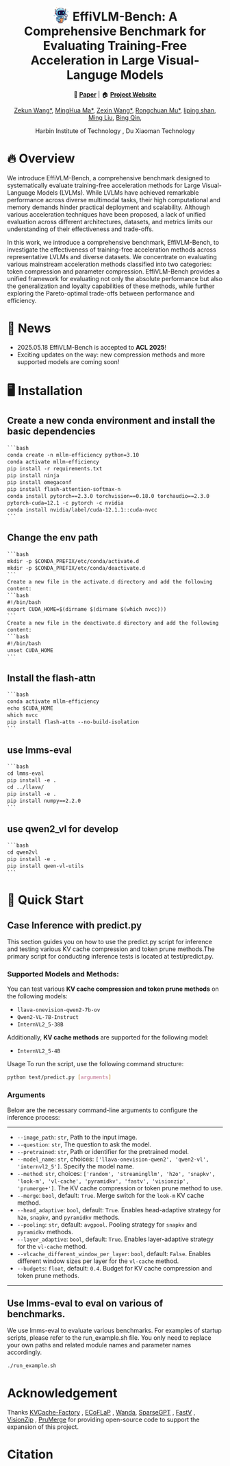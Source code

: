 <h1 align="center">
<img src="docs/images/logo.png" alt="embodied-logo" width="40" height="40" style="vertical-align: middle; margin-top: -12px;">
EffiVLM-Bench: A Comprehensive Benchmark for Evaluating Training-Free Acceleration in Large Visual-Languge Models
</h1>


<p align="center">
  📄  <a href=""><strong>Paper</strong></a> |  
  🏠 <a href=""><strong>Project Website</strong></a>
</p>


<p align="center">
    <a href="https://kugwzk.github.io/">Zekun Wang*</a>, 
    <a href="">MingHua Ma*</a>, 
    <a href="">Zexin Wang*</a>, 
    <a href="">Rongchuan Mu*</a>, 
    <a href="">liping shan</a>, 
    <a href="https://scholar.google.com/citations?user=VJtmTREAAAAJ&hl=en">Ming Liu</a>, 
    <a href="https://scholar.google.com/citations?user=LKnCub0AAAAJ">Bing Qin</a>, 

</p>
<p align="center">Harbin Institute of Technology , Du Xiaoman Technology</p>


<!-- <img src="docs/images/main_kvcache.jpg" width="100%" /> -->

# 🔥 Overview 
We introduce EffiVLM-Bench, a comprehensive benchmark designed to systematically evaluate training-free acceleration methods for Large Visual-Language Models (LVLMs). While LVLMs have achieved remarkable performance across diverse multimodal tasks, their high computational and memory demands hinder practical deployment and scalability. Although various acceleration techniques have been proposed, a lack of unified evaluation across different architectures, datasets, and metrics limits our understanding of their effectiveness and trade-offs. 

In this work, we introduce a comprehensive benchmark, EffiVLM-Bench, to investigate the effectiveness of training-free acceleration methods across representative LVLMs and diverse datasets. We concentrate on evaluating various mainstream acceleration methods classified into two categories: token compression and parameter compression. EffiVLM-Bench provides a unified framework for evaluating not only the absolute performance but also the generalization and loyalty capabilities of these methods, while further exploring the Pareto-optimal trade-offs between performance and efficiency.  

  

# 📌 News
- 2025.05.18 EffiVLM-Bench is accepted to **ACL 2025**!
- Exciting updates on the way: new compression methods and more supported models are coming soon!


# 🖥️ Installation

## Create a new conda environment and install the basic dependencies
    ```bash
    conda create -n mllm-efficiency python=3.10
    conda activate mllm-efficiency
    pip install -r requirements.txt
    pip install ninja
    pip install omegaconf
    pip install flash-attention-softmax-n
    conda install pytorch==2.3.0 torchvision==0.18.0 torchaudio==2.3.0 pytorch-cuda=12.1 -c pytorch -c nvidia
    conda install nvidia/label/cuda-12.1.1::cuda-nvcc
    ```

## Change the env path 
    ```bash
    mkdir -p $CONDA_PREFIX/etc/conda/activate.d
    mkdir -p $CONDA_PREFIX/etc/conda/deactivate.d
    ```
    Create a new file in the activate.d directory and add the following content:
    ```bash
    #!/bin/bash
    export CUDA_HOME=$(dirname $(dirname $(which nvcc)))
    ``` 
    Create a new file in the deactivate.d directory and add the following content:
    ```bash
    #!/bin/bash
    unset CUDA_HOME
    ```

## Install the flash-attn
    ```bash
    conda activate mllm-efficiency
    echo $CUDA_HOME
    which nvcc
    pip install flash-attn --no-build-isolation
    ```
## use lmms-eval
    ```bash
    cd lmms-eval
    pip install -e .
    cd ../llava/
    pip install -e .
    pip install numpy==2.2.0
    ```

## use qwen2_vl for develop
    ```bash
    cd qwen2vl
    pip install -e .
    pip install qwen-vl-utils
    ```


# 🚀 Quick Start

## Case Inference with predict.py

This section guides you on how to use the predict.py script for inference and testing various KV cache compression and token prune methods.The primary script for conducting inference tests is located at test/predict.py. 

### Supported Models and Methods:

You can test various **KV cache compression and token prune methods** on the following models:

- `llava-onevision-qwen2-7b-ov`
- `Qwen2-VL-7B-Instruct`
- `InternVL2_5-38B`

Additionally,  **KV cache methods** are supported for the following model:
- `InternVL2_5-4B`

Usage
To run the script, use the following command structure:

```bash
python test/predict.py [arguments]
```

### Arguments
Below are the necessary command-line arguments to configure the inference process:

-----
  * `--image_path`: `str`, Path to the input image.
  * `--question`: `str`, The question to ask the model.
  * `--pretrained`: `str`, Path or identifier for the pretrained model.
  * `--model_name`: `str`, choices: `['llava-onevision-qwen2', 'qwen2-vl', 'internvl2_5']`. Specify the model name.
  * `--method`: `str`, choices: `['random', 'streamingllm', 'h2o', 'snapkv', 'look-m', 'vl-cache', 'pyramidkv', 'fastv', 'visionzip', 'prumerge+']`. The KV cache compression or token prune method to use.
  * `--merge`: `bool`, default: `True`. Merge switch for the `look-m` KV cache method.
  * `--head_adaptive`: `bool`, default: `True`. Enables head-adaptive strategy for `h2o`, `snapkv`, and `pyramidkv` methods.
  * `--pooling`: `str`, default: `avgpool`. Pooling strategy for `snapkv` and `pyramidkv` methods.
  * `--layer_adaptive`: `bool`, default: `True`. Enables layer-adaptive strategy for the `vl-cache` method.
  * `--vlcache_different_window_per_layer`: `bool`, default: `False`. Enables different window sizes per layer for the `vl-cache` method.
  * `--budgets`: `float`, default: `0.4`. Budget for KV cache compression and token prune methods.

-----



## Use lmms-eval to eval on various of benchmarks.

We use lmms-eval to evaluate various benchmarks. For examples of startup scripts, please refer to the run_example.sh file. You only need to replace your own paths and related module names and parameter names accordingly.

```bash
./run_example.sh
```


# Acknowledgement
Thanks [KVCache-Factory](https://github.com/Zefan-Cai/KVCache-Factory.git) , [ECoFLaP](https://github.com/ylsung/ECoFLaP.git) , [Wanda](https://github.com/locuslab/wanda.git), [SparseGPT](https://github.com/IST-DASLab/sparsegpt.git) , [FastV](https://github.com/pkunlp-icler/FastV.git) , [VisionZip](https://github.com/dvlab-research/VisionZip.git) , [PruMerge](https://github.com/42Shawn/LLaVA-PruMerge.git) for providing open-source code to support the expansion of this project. 

# Citation
```

```
